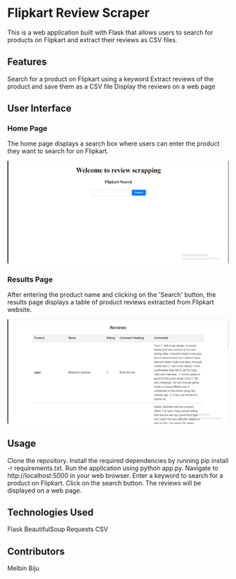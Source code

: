 # Flipkart Review Scraper
This is a web application built with Flask that allows users to search for products on Flipkart and extract their reviews as CSV files.

## Features
Search for a product on Flipkart using a keyword
Extract reviews of the product and save them as a CSV file
Display the reviews on a web page

## User Interface

### Home Page
The home page displays a search box where users can enter the product they want to search for on Flipkart. 

![image](./Documents/homepage.png)

### Results Page
After entering the product name and clicking on the 'Search' button, the results page displays a table of product reviews extracted from Flipkart website.

![image](./Documents/resultspage.png)

## Usage
Clone the repository.
Install the required dependencies by running pip install -r requirements.txt.
Run the application using python app.py.
Navigate to http://localhost:5000 in your web browser.
Enter a keyword to search for a product on Flipkart.
Click on the search button.
The reviews will be displayed on a web page.

## Technologies Used
Flask
BeautifulSoup
Requests
CSV

## Contributors
Melbin Biju
